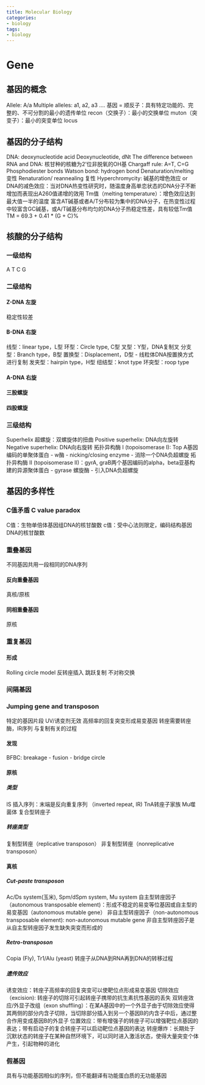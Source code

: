 ```yaml
---
title: Molecular Biology
categories: 
- biology
tags: 
- biology
---
```

# Gene

## 基因的概念
Allele: A/a
Multiple alleles: a1, a2, a3 ….
基因 = 顺反子：具有特定功能的、完整的、不可分割的最小的遗传单位
recon（交换子）：最小的交换单位
muton（突变子）：最小的突变单位
locus

## 基因的分子结构
DNA: deoxynucleotide acid
Deoxynucleotide, dNt
The difference between RNA and DNA: 核甘种的核糖为2’位非脱氧的OH基
Chargaff rule: A=T, C=G
Phosphodiester bonds
Watson bond: hydrogen bond
Denaturation/melting 变性
Renaturation/ reannealing 复性
Hyperchromycity: 碱基的增色效应 or DNA的减色效应：当对DNA热变性研究时，随温度身高单恋状态的DNA分子不断增加而表现出A260值递增的效用
Tm值（melting temperature）：增色效应达到最大值一半的温度
富含AT碱基或者A/T分布较为集中的DNA分子，在热变性过程中较富含GC碱基，或A/T碱基分布均匀的DNA分子热稳定性差，具有较低Tm值
TM = 69.3 + 0.41 * (G + C)%

## 核酸的分子结构
### 一级结构
A T C G

### 二级结构
#### Z-DNA 左旋
稳定性较差

#### B-DNA 右旋
线型：linear type，L型
环型：Circle type, C型
叉型：Y型，DNA复制叉
分支型：Branch type，B型
置换型：Displacement，D型 - 线粒体DNA按置换方式进行复制
发夹型：hairpin type，H型
纽结型：knot type
环突型：roop type




#### A-DNA 右旋

#### 三股螺旋

#### 四股螺旋

### 三级结构
Superhelix 超螺旋：双螺旋体的扭曲
Positive superhelix: DNA向左旋转
Negative superhelix: DNA向右旋转
拓扑异构酶 I (topoisomerase I): Top A基因编码的单聚体蛋白 - w酶 - nicking/closing enzyme - 消除一个DNA负超螺旋
拓扑异构酶 II (topoisomerase II)：gyrA, graB两个基因编码的alpha，beta亚基构建的异源聚体蛋白 - gyrase 螺旋酶 - 引入DNA负超螺旋

## 基因的多样性
### C值矛盾 C value paradox
C值：生物单倍体基因组DNA的核甘酸数
c值：受中心法则限定，编码结构基因DNA的核甘酸数

### 重叠基因
不同基因共用一段相同的DNA序列
#### 反向重叠基因
真核/原核

#### 同相重叠基因
原核

### 重复基因
#### 形成
Rolling circle model
反转座插入
跳跃复制
不对称交换

### 间隔基因

### Jumping gene and transposon
特定的基因片段
UV/诱变剂无效
高频率的回复突变形成易变基因
转座需要转座酶，IR序列
与复制有关的过程

#### 发现
BFBC: breakage - fusion - bridge circle

#### 原核
##### 类型
IS 插入序列：末端是反向重复序列 （inverted repeat, IR)
TnA转座子家族
Mu噬菌体
复合型转座子

##### 转座类型
复制型转座（replicative transposon）
非复制型转座（nonreplicative transposon）

#### 真核
##### Cut-paste transposon
Ac/Ds system(玉米), Spm/dSpm system, Mu system
自主型转座因子（autonomous transposable element)：形成不稳定的易变等位基因或自主型的易变基因（autonomous mutable gene）
非自主型转座因子（non-autonomous transposable element): non-autonomous mutable gene
非自主型转座因子是从自主型转座因子发生缺失突变而形成的

##### Retro-transposon 
Copia (Fly), Tr1/Alu (yeast)
转座子从DNA到RNA再到DNA的转移过程

##### 遗传效应
诱变效应：转座子高频率的回复突变可以使靶位点形成易变基因
切除效应（excision): 转座子的切除可引起转座子携带的抗生素抗性基因的丢失
双转座效应/外显子改组（exon shuffling）：在某A基因中的一个外显子由于切除效应使得其两侧的部分内含子切除，当切除部分插入到另一个基因B的内含子中后，通过整合作用变成基因B的外显子
位置效应：带有增强子的转座子可以增强靶位点基因的表达；带有启动子的复合转座子可以启动靶位点基因的表达
转座爆炸：长期处于沉默状态的转座子在某种自然环境下，可以同时进入激活状态，使得大量突变个体产生，引起物种的进化

### 假基因
具有与功能基因相似的序列，但不能翻译有功能蛋白质的无功能基因
